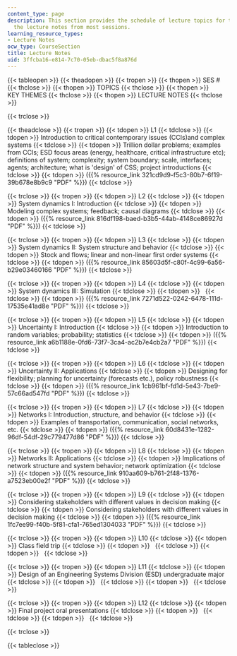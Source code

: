 ```yaml
---
content_type: page
description: This section provides the schedule of lecture topics for the course and
  the lecture notes from most sessions.
learning_resource_types:
- Lecture Notes
ocw_type: CourseSection
title: Lecture Notes
uid: 3ffcba16-e814-7c70-05eb-dbac5f8a876d
---
```


{{< tableopen >}}
{{< theadopen >}}
{{< tropen >}}
{{< thopen >}}
SES #
{{< thclose >}}
{{< thopen >}}
TOPICS
{{< thclose >}}
{{< thopen >}}
KEY THEMES
{{< thclose >}}
{{< thopen >}}
LECTURE NOTES
{{< thclose >}}

{{< trclose >}}

{{< theadclose >}}
{{< tropen >}}
{{< tdopen >}}
L1
{{< tdclose >}}
{{< tdopen >}}
Introduction to critical contemporary issues (CCIs)and complex systems
{{< tdclose >}}
{{< tdopen >}}
Trillion dollar problems; examples from CCIs; ESD focus areas (energy, healthcare, critical infrastructure etc); definitions of system; complexity; system boundary; scale, interfaces; agents; architecture; what is 'design' of CSS; project introductions
{{< tdclose >}}
{{< tdopen >}}
({{% resource_link 321cd9d9-f5c3-80b7-6f19-39b678e8b9c9 "PDF" %}})
{{< tdclose >}}

{{< trclose >}}
{{< tropen >}}
{{< tdopen >}}
L2
{{< tdclose >}}
{{< tdopen >}}
System dynamics I: Introduction
{{< tdclose >}}
{{< tdopen >}}
Modeling complex systems; feedback; causal diagrams
{{< tdclose >}}
{{< tdopen >}}
({{% resource_link 816df198-baed-b3b5-44ab-4148ce86927d "PDF" %}})
{{< tdclose >}}

{{< trclose >}}
{{< tropen >}}
{{< tdopen >}}
L3
{{< tdclose >}}
{{< tdopen >}}
System dynamics II: System structure and behavior
{{< tdclose >}}
{{< tdopen >}}
Stock and flows; linear and non-linear first order systems
{{< tdclose >}}
{{< tdopen >}}
({{% resource_link 85603d5f-c80f-4c99-6a56-b29e03460166 "PDF" %}})
{{< tdclose >}}

{{< trclose >}}
{{< tropen >}}
{{< tdopen >}}
L4
{{< tdclose >}}
{{< tdopen >}}
System dynamics III: Simulation
{{< tdclose >}}
{{< tdopen >}}
 
{{< tdclose >}}
{{< tdopen >}}
({{% resource_link 7271d522-0242-6478-111d-17535e41ad8e "PDF" %}})
{{< tdclose >}}

{{< trclose >}}
{{< tropen >}}
{{< tdopen >}}
L5
{{< tdclose >}}
{{< tdopen >}}
Uncertainty I: Introduction
{{< tdclose >}}
{{< tdopen >}}
Introduction to random variables; probability; statistics
{{< tdclose >}}
{{< tdopen >}}
({{% resource_link a6b1188e-0fd6-73f7-3ca4-ac2b7e4cb2a7 "PDF" %}})
{{< tdclose >}}

{{< trclose >}}
{{< tropen >}}
{{< tdopen >}}
L6
{{< tdclose >}}
{{< tdopen >}}
Uncertainty II: Applications
{{< tdclose >}}
{{< tdopen >}}
Designing for flexibility; planning for uncertainty (forecasts etc.), policy robustness
{{< tdclose >}}
{{< tdopen >}}
({{% resource_link 1cb961bf-fd1d-5e43-7be9-57c66ad547fd "PDF" %}})
{{< tdclose >}}

{{< trclose >}}
{{< tropen >}}
{{< tdopen >}}
L7
{{< tdclose >}}
{{< tdopen >}}
Networks I: Introduction, structure, and behavior
{{< tdclose >}}
{{< tdopen >}}
Examples of transportation, communication, social networks, etc.
{{< tdclose >}}
{{< tdopen >}}
({{% resource_link 60d8431e-1282-96df-54df-29c779477d86 "PDF" %}})
{{< tdclose >}}

{{< trclose >}}
{{< tropen >}}
{{< tdopen >}}
L8
{{< tdclose >}}
{{< tdopen >}}
Networks II: Applications
{{< tdclose >}}
{{< tdopen >}}
Implications of network structure and system behavior; network optimization
{{< tdclose >}}
{{< tdopen >}}
({{% resource_link 910aa609-b761-2f48-1376-a7523eb00e2f "PDF" %}})
{{< tdclose >}}

{{< trclose >}}
{{< tropen >}}
{{< tdopen >}}
L9
{{< tdclose >}}
{{< tdopen >}}
Considering stakeholders with different values in decision making
{{< tdclose >}}
{{< tdopen >}}
Considering stakeholders with different values in decision making
{{< tdclose >}}
{{< tdopen >}}
({{% resource_link 1fc7ee99-f40b-5f81-cfa1-765ed1304033 "PDF" %}})
{{< tdclose >}}

{{< trclose >}}
{{< tropen >}}
{{< tdopen >}}
L10
{{< tdclose >}}
{{< tdopen >}}
Class field trip
{{< tdclose >}}
{{< tdopen >}}
 
{{< tdclose >}}
{{< tdopen >}}
 
{{< tdclose >}}

{{< trclose >}}
{{< tropen >}}
{{< tdopen >}}
L11
{{< tdclose >}}
{{< tdopen >}}
Design of an Engineering Systems Division (ESD) undergraduate major
{{< tdclose >}}
{{< tdopen >}}
 
{{< tdclose >}}
{{< tdopen >}}
 
{{< tdclose >}}

{{< trclose >}}
{{< tropen >}}
{{< tdopen >}}
L12
{{< tdclose >}}
{{< tdopen >}}
Final project oral presentations
{{< tdclose >}}
{{< tdopen >}}
 
{{< tdclose >}}
{{< tdopen >}}
 
{{< tdclose >}}

{{< trclose >}}

{{< tableclose >}}